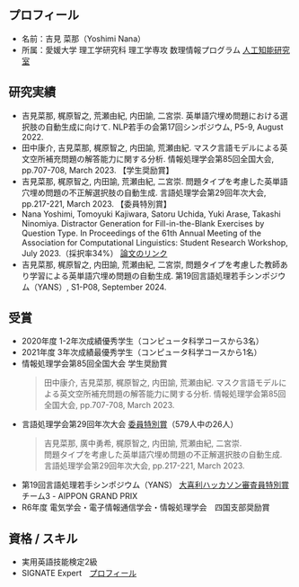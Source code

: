 ## プロフィール
- 名前：吉見 菜那（Yoshimi Nana）
- 所属：愛媛大学 理工学研究科 理工学専攻 数理情報プログラム [人工知能研究室](https://sites.google.com/view/ehime-nlp/)

## 研究実績
- 吉見菜那, 梶原智之, 荒瀬由紀, 内田諭, 二宮崇. 英単語穴埋め問題における選択肢の自動生成に向けて. NLP若手の会第17回シンポジウム, P5-9, August 2022.
- 田中康介, 吉見菜那, 梶原智之, 内田諭, 荒瀬由紀. マスク言語モデルによる英文空所補充問題の解答能力に関する分析. 情報処理学会第85回全国大会, pp.707-708, March 2023. 【学生奨励賞】
- 吉見菜那, 梶原智之, 内田諭, 荒瀬由紀, 二宮崇. 問題タイプを考慮した英単語穴埋め問題の不正解選択肢の自動生成. 言語処理学会第29回年次大会, pp.217-221, March 2023. 【委員特別賞】
- Nana Yoshimi, Tomoyuki Kajiwara, Satoru Uchida, Yuki Arase, Takashi Ninomiya. Distractor Generation for Fill-in-the-Blank Exercises by Question Type. In Proceedings of the 61th Annual Meeting of the Association for Computational Linguistics: Student Research Workshop, July 2023.（採択率34%）  [論文のリンク](https://aclanthology.org/2023.acl-srw.38)
- 吉見菜那, 梶原智之, 内田諭, 荒瀬由紀, 二宮崇, 問題タイプを考慮した教師あり学習による英単語穴埋め問題の自動生成. 第19回言語処理若手シンポジウム（YANS）, S1-P08, September 2024.

## 受賞
- 2020年度 1-2年次成績優秀学生（コンピュータ科学コースから3名）
- 2021年度 3年次成績最優秀学生（コンピュータ科学コースから1名）
- 情報処理学会第85回全国大会 学生奨励賞
   > 田中康介, 吉見菜那, 梶原智之, 内田諭, 荒瀬由紀. 
   > マスク言語モデルによる英文空所補充問題の解答能力に関する分析. 
   > 情報処理学会第85回全国大会, pp.707-708, March 2023.
- 言語処理学会第29回年次大会 [委員特別賞](https://www.anlp.jp/nlp2023/award.html)（579人中の26人）
   > 吉見菜那, 廣中勇希, 梶原智之, 内田諭, 荒瀬由紀, 二宮崇.  
   > 問題タイプを考慮した英単語穴埋め問題の不正解選択肢の自動生成.  
   > 言語処理学会第29回年次大会, pp.217-221, March 2023.
- 第19回言語処理若手シンポジウム（YANS） [大喜利ハッカソン審査員特別賞](https://yans.anlp.jp/entry/award) チーム3 - AIPPON GRAND PRIX
- R6年度 電気学会・電子情報通信学会・情報処理学会　四国支部奨励賞
    
## 資格 / スキル
- 実用英語技能検定2級
- SIGNATE Expert　[プロフィール](https://signate.jp/users/80938)


<!--
**YoshimiNana/YoshimiNana** is a ✨ _special_ ✨ repository because its `README.md` (this file) appears on your GitHub profile.

Here are some ideas to get you started:

- 🔭 I’m currently working on ...
- 🌱 I’m currently learning ...
- 👯 I’m looking to collaborate on ...
- 🤔 I’m looking for help with ...
- 💬 Ask me about ...
- 📫 How to reach me: ...
- 😄 Pronouns: ...
- ⚡ Fun fact: ...
-->
